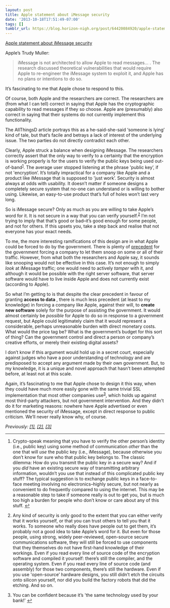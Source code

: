 ```yaml
---
layout: post
title: Apple statement about iMessage security
date: '2013-10-18T17:51:49-07:00'
tags: []
tumblr_url: https://blog.horizon-nigh.org/post/64420084920/apple-statement-about-imessage-security
---
```

[Apple statement about iMessage security](http://allthingsd.com/20131018/apple-no-we-cant-read-your-imessages/)  

Apple’s Trudy Muller:

> iMessage is not architected to allow Apple to read messages… . The research discussed theoretical vulnerabilities that would require Apple to re-engineer the iMessage system to exploit it, and Apple has no plans or intentions to do so.

It’s fascinating to me that Apple chose to respond to this.

Of course, both Apple and the researchers are correct. The researchers are (from what I can tell) correct in saying that Apple has the cryptographic capability to read messages if they so choose. Apple are (presumably) also correct in saying that their systems do not currently implement this functionality.

The AllThingsD article portrays this as a he-said-she-said ‘someone is lying’ kind of tale, but that’s facile and betrays a lack of interest of the underlying issue. The two parties do not directly contradict each other.

Clearly, Apple struck a balance when designing iMessage. The researchers correctly assert that the only way to verify to a certainty that the encryption is working properly is for the users to verify the public keys being used out-of-band<sup id="fnref:1"><a href="#fn:1" class="footnote-ref" role="doc-noteref">1</a></sup>. The average user stopped listening at the phrase 'public key’, if not 'encryption’. It’s totally impractical for a company like Apple and a product like iMessage that is supposed to 'just work’. Security is almost always at odds with usability. It doesn’t matter if someone designs a completely secure system that no-one can understand or is willing to bother using. Likewise, an easy-to-use product that’s full of holes won’t last very long.

So is iMessage secure? Only as much as you are willing to take Apple’s word for it. It is not secure in a way that you can verify yourself.<sup id="fnref:2"><a href="#fn:2" class="footnote-ref" role="doc-noteref">2</a></sup> I’m not trying to imply that that’s good or bad–it’s good enough for some people, and not for others. If this upsets you, take a step back and realise that not everyone has your exact needs.

To me, the more interesting ramifications of this design are in what Apple could be forced to do by the government. There is plenty of [precedent](https://en.wikipedia.org/wiki/Lavabit) for the government forcing a company to let them snoop on some or all of their traffic. However, from what both the researchers and Apple say, it sounds like snooping would not be effective in this case. It’s not enough to simply _look_ at iMessage traffic; one would need to actively _tamper_ with it, and although it would be possible with the right server software, that server software would have to live inside Apple and does not currently exist (according to Apple).

So what I’m getting to is that despite the clear precedent in favour of granting **access to data** , there is much less precedent (at least to my knowledge) in forcing a company like Apple, against their will, to **create new software** solely for the purpose of assisting the government. It would almost certainly be _possible_ for Apple to do so in response to a government request, but Apple could legitimately claim that it would represent a considerable, perhaps unreasonable burden with direct monetary costs. What would the price tag be? What is the government’s budget for this sort of thing? Can the government control and direct a person or company’s creative efforts, or merely their existing digital assets?

I don’t know if this argument would hold up in a secret court, especially against judges who have a poor understanding of technology and are predisposed to accept any argument made by their own government. But, to my knowledge, it is a unique and novel approach that hasn’t been attempted before, at least not at this scale.

Again, it’s fascinating to me that Apple chose to design it this way, when they could have much more easily gone with the same trivial SSL implementation that most other companies use<sup id="fnref:3"><a href="#fn:3" class="footnote-ref" role="doc-noteref">3</a></sup>, which holds up against most third-party attackers, but not government intervention. And they didn’t do it for marketing reasons: nowhere have Apple advertised or even mentioned the security of iMessage, except in direct response to public criticism. We’ll never really know why, of course.

_Previously: [[1]](http://blog.horizon-nigh.org/2013/10/17/more-on-imessage-encryption.html), [[2]](http://blog.horizon-nigh.org/2013/06/26/can-apple-read-your-imessages.html), [[3]](http://blog.horizon-nigh.org/2013/06/19/imessage-and-facetime-are-end-to-end-encrypted.html)_

* * *

1. Crypto-speak meaning that you have to verify the other person’s identity (i.e., public key) using some method of communication _other_ than the one that will _use_ the public key (i.e., iMessage), because otherwise you don’t know for sure who that public key belongs to. The classic dilemma: How do you transmit the public key in a secure way? And if you _did_ have an existing secure way of transmitting arbitrary information, wouldn’t you use that instead of this complicated public key stuff? The typical suggestion is to exchange public keys in a face-to-face meeting involving no electronics–highly secure, but not nearly as convenient to do frequently compared to using the internet. This may be a reasonable step to take if someone really is out to get you, but is much too high a burden for people who don’t know or care about any of this stuff.&nbsp;[↩︎](#fnref:1)

2. Any kind of security is only good to the extent that you can either verify that it works yourself, or that you can trust others to tell you that it works. To someone who really does have people out to get them, it’s probably not a good idea to take Apple’s word for it. But even for those people, using strong, widely peer-reviewed, open-source secure communications software, they will still be forced to use components that they themselves do not have first-hand knowledge of their workings. Even if you read every line of source code of the encryption software and compiled it yourself: there’s still the compiler, and the operating system. Even if you read every line of source code (and assembly) for those two components, there’s still the hardware. Even if you use 'open-source’ hardware designs, you still didn’t etch the circuits onto silicon yourself, nor did you build the factory robots that did the etching. And so on.

3. You can be confident because it’s 'the same technology used by your bank!'&nbsp;[↩︎](#fnref:3)

